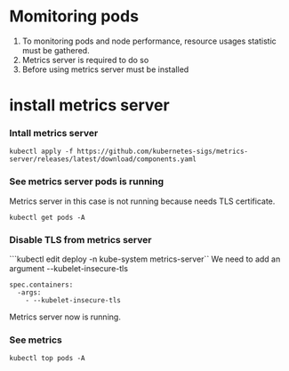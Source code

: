 
# Momitoring pods

1. To monitoring pods and node performance, resource usages statistic must be gathered.
2. Metrics server is required to do so
3. Before using metrics server must be installed

# install metrics server

### Intall metrics server

```kubectl apply -f https://github.com/kubernetes-sigs/metrics-server/releases/latest/download/components.yaml```

### See metrics server pods is running
Metrics server in this case is not running because needs TLS certificate.

```kubectl get pods -A```

### Disable TLS from metrics server

```kubectl edit deploy -n kube-system metrics-server``
We need to add an argument
    --kubelet-insecure-tls
``` 
spec.containers:
  -args:
    - --kubelet-insecure-tls
```

Metrics server now is running.

### See metrics

``` kubectl top pods -A ```




